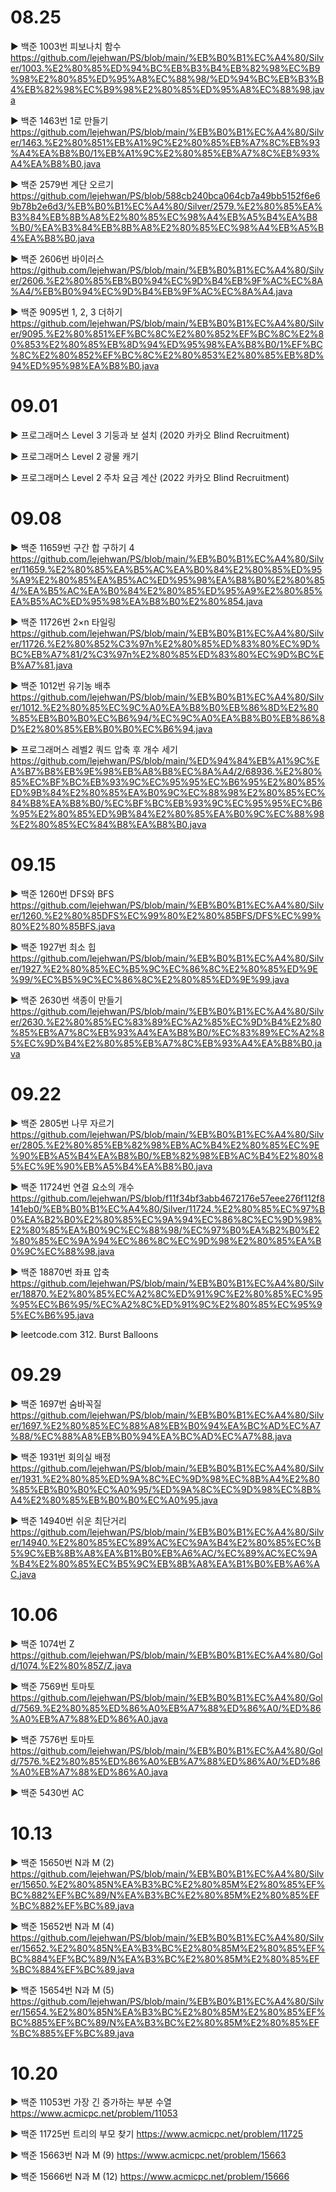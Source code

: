 # 08.25
▶ 백준 1003번 피보나치 함수
https://github.com/lejehwan/PS/blob/main/%EB%B0%B1%EC%A4%80/Silver/1003.%E2%80%85%ED%94%BC%EB%B3%B4%EB%82%98%EC%B9%98%E2%80%85%ED%95%A8%EC%88%98/%ED%94%BC%EB%B3%B4%EB%82%98%EC%B9%98%E2%80%85%ED%95%A8%EC%88%98.java

▶ 백준 1463번 1로 만들기
https://github.com/lejehwan/PS/blob/main/%EB%B0%B1%EC%A4%80/Silver/1463.%E2%80%851%EB%A1%9C%E2%80%85%EB%A7%8C%EB%93%A4%EA%B8%B0/1%EB%A1%9C%E2%80%85%EB%A7%8C%EB%93%A4%EA%B8%B0.java

▶ 백준 2579번 계단 오르기
https://github.com/lejehwan/PS/blob/588cb240bca064cb7a49bb5152f6e69b78b2e6d3/%EB%B0%B1%EC%A4%80/Silver/2579.%E2%80%85%EA%B3%84%EB%8B%A8%E2%80%85%EC%98%A4%EB%A5%B4%EA%B8%B0/%EA%B3%84%EB%8B%A8%E2%80%85%EC%98%A4%EB%A5%B4%EA%B8%B0.java

▶ 백준 2606번 바이러스
https://github.com/lejehwan/PS/blob/main/%EB%B0%B1%EC%A4%80/Silver/2606.%E2%80%85%EB%B0%94%EC%9D%B4%EB%9F%AC%EC%8A%A4/%EB%B0%94%EC%9D%B4%EB%9F%AC%EC%8A%A4.java

▶ 백준 9095번 1, 2, 3 더하기
https://github.com/lejehwan/PS/blob/main/%EB%B0%B1%EC%A4%80/Silver/9095.%E2%80%851%EF%BC%8C%E2%80%852%EF%BC%8C%E2%80%853%E2%80%85%EB%8D%94%ED%95%98%EA%B8%B0/1%EF%BC%8C%E2%80%852%EF%BC%8C%E2%80%853%E2%80%85%EB%8D%94%ED%95%98%EA%B8%B0.java


# 09.01
▶ 프로그래머스 Level 3 기둥과 보 설치 (2020 카카오 Blind Recruitment)

▶ 프로그래머스 Level 2 광물 캐기

▶ 프로그래머스 Level 2 주차 요금 계산 (2022 카카오 Blind Recruitment)


# 09.08
▶ 백준 11659번 구간 합 구하기 4
https://github.com/lejehwan/PS/blob/main/%EB%B0%B1%EC%A4%80/Silver/11659.%E2%80%85%EA%B5%AC%EA%B0%84%E2%80%85%ED%95%A9%E2%80%85%EA%B5%AC%ED%95%98%EA%B8%B0%E2%80%854/%EA%B5%AC%EA%B0%84%E2%80%85%ED%95%A9%E2%80%85%EA%B5%AC%ED%95%98%EA%B8%B0%E2%80%854.java

▶ 백준 11726번 2×n 타일링
https://github.com/lejehwan/PS/blob/main/%EB%B0%B1%EC%A4%80/Silver/11726.%E2%80%852%C3%97n%E2%80%85%ED%83%80%EC%9D%BC%EB%A7%81/2%C3%97n%E2%80%85%ED%83%80%EC%9D%BC%EB%A7%81.java

▶ 백준 1012번 유기농 배추
https://github.com/lejehwan/PS/blob/main/%EB%B0%B1%EC%A4%80/Silver/1012.%E2%80%85%EC%9C%A0%EA%B8%B0%EB%86%8D%E2%80%85%EB%B0%B0%EC%B6%94/%EC%9C%A0%EA%B8%B0%EB%86%8D%E2%80%85%EB%B0%B0%EC%B6%94.java

▶ 프로그래머스 레벨2 쿼드 압축 후 개수 세기
https://github.com/lejehwan/PS/blob/main/%ED%94%84%EB%A1%9C%EA%B7%B8%EB%9E%98%EB%A8%B8%EC%8A%A4/2/68936.%E2%80%85%EC%BF%BC%EB%93%9C%EC%95%95%EC%B6%95%E2%80%85%ED%9B%84%E2%80%85%EA%B0%9C%EC%88%98%E2%80%85%EC%84%B8%EA%B8%B0/%EC%BF%BC%EB%93%9C%EC%95%95%EC%B6%95%E2%80%85%ED%9B%84%E2%80%85%EA%B0%9C%EC%88%98%E2%80%85%EC%84%B8%EA%B8%B0.java


# 09.15
▶ 백준 1260번 DFS와 BFS
https://github.com/lejehwan/PS/blob/main/%EB%B0%B1%EC%A4%80/Silver/1260.%E2%80%85DFS%EC%99%80%E2%80%85BFS/DFS%EC%99%80%E2%80%85BFS.java

▶ 백준 1927번 최소 힙
https://github.com/lejehwan/PS/blob/main/%EB%B0%B1%EC%A4%80/Silver/1927.%E2%80%85%EC%B5%9C%EC%86%8C%E2%80%85%ED%9E%99/%EC%B5%9C%EC%86%8C%E2%80%85%ED%9E%99.java

▶ 백준 2630번 색종이 만들기
https://github.com/lejehwan/PS/blob/main/%EB%B0%B1%EC%A4%80/Silver/2630.%E2%80%85%EC%83%89%EC%A2%85%EC%9D%B4%E2%80%85%EB%A7%8C%EB%93%A4%EA%B8%B0/%EC%83%89%EC%A2%85%EC%9D%B4%E2%80%85%EB%A7%8C%EB%93%A4%EA%B8%B0.java


# 09.22
▶ 백준 2805번 나무 자르기
https://github.com/lejehwan/PS/blob/main/%EB%B0%B1%EC%A4%80/Silver/2805.%E2%80%85%EB%82%98%EB%AC%B4%E2%80%85%EC%9E%90%EB%A5%B4%EA%B8%B0/%EB%82%98%EB%AC%B4%E2%80%85%EC%9E%90%EB%A5%B4%EA%B8%B0.java

▶ 백준 11724번 연결 요소의 개수
https://github.com/lejehwan/PS/blob/f11f34bf3abb4672176e57eee276f112f8141eb0/%EB%B0%B1%EC%A4%80/Silver/11724.%E2%80%85%EC%97%B0%EA%B2%B0%E2%80%85%EC%9A%94%EC%86%8C%EC%9D%98%E2%80%85%EA%B0%9C%EC%88%98/%EC%97%B0%EA%B2%B0%E2%80%85%EC%9A%94%EC%86%8C%EC%9D%98%E2%80%85%EA%B0%9C%EC%88%98.java

▶ 백준 18870번 좌표 압축
https://github.com/lejehwan/PS/blob/main/%EB%B0%B1%EC%A4%80/Silver/18870.%E2%80%85%EC%A2%8C%ED%91%9C%E2%80%85%EC%95%95%EC%B6%95/%EC%A2%8C%ED%91%9C%E2%80%85%EC%95%95%EC%B6%95.java

▶ leetcode.com 312. Burst Balloons



# 09.29
▶ 백준 1697번 숨바꼭질
https://github.com/lejehwan/PS/blob/main/%EB%B0%B1%EC%A4%80/Silver/1697.%E2%80%85%EC%88%A8%EB%B0%94%EA%BC%AD%EC%A7%88/%EC%88%A8%EB%B0%94%EA%BC%AD%EC%A7%88.java

▶ 백준 1931번 회의실 배정
https://github.com/lejehwan/PS/blob/main/%EB%B0%B1%EC%A4%80/Silver/1931.%E2%80%85%ED%9A%8C%EC%9D%98%EC%8B%A4%E2%80%85%EB%B0%B0%EC%A0%95/%ED%9A%8C%EC%9D%98%EC%8B%A4%E2%80%85%EB%B0%B0%EC%A0%95.java

▶ 백준 14940번 쉬운 최단거리
https://github.com/lejehwan/PS/blob/main/%EB%B0%B1%EC%A4%80/Silver/14940.%E2%80%85%EC%89%AC%EC%9A%B4%E2%80%85%EC%B5%9C%EB%8B%A8%EA%B1%B0%EB%A6%AC/%EC%89%AC%EC%9A%B4%E2%80%85%EC%B5%9C%EB%8B%A8%EA%B1%B0%EB%A6%AC.java


# 10.06
▶ 백준 1074번 Z
https://github.com/lejehwan/PS/blob/main/%EB%B0%B1%EC%A4%80/Gold/1074.%E2%80%85Z/Z.java

▶ 백준 7569번 토마토
https://github.com/lejehwan/PS/blob/main/%EB%B0%B1%EC%A4%80/Gold/7569.%E2%80%85%ED%86%A0%EB%A7%88%ED%86%A0/%ED%86%A0%EB%A7%88%ED%86%A0.java

▶ 백준 7576번 토마토
https://github.com/lejehwan/PS/blob/main/%EB%B0%B1%EC%A4%80/Gold/7576.%E2%80%85%ED%86%A0%EB%A7%88%ED%86%A0/%ED%86%A0%EB%A7%88%ED%86%A0.java

▶ 백준 5430번 AC



# 10.13
▶ 백준 15650번 N과 M (2)
https://github.com/lejehwan/PS/blob/main/%EB%B0%B1%EC%A4%80/Silver/15650.%E2%80%85N%EA%B3%BC%E2%80%85M%E2%80%85%EF%BC%882%EF%BC%89/N%EA%B3%BC%E2%80%85M%E2%80%85%EF%BC%882%EF%BC%89.java

▶ 백준 15652번 N과 M (4)
https://github.com/lejehwan/PS/blob/main/%EB%B0%B1%EC%A4%80/Silver/15652.%E2%80%85N%EA%B3%BC%E2%80%85M%E2%80%85%EF%BC%884%EF%BC%89/N%EA%B3%BC%E2%80%85M%E2%80%85%EF%BC%884%EF%BC%89.java

▶ 백준 15654번 N과 M (5)
https://github.com/lejehwan/PS/blob/main/%EB%B0%B1%EC%A4%80/Silver/15654.%E2%80%85N%EA%B3%BC%E2%80%85M%E2%80%85%EF%BC%885%EF%BC%89/N%EA%B3%BC%E2%80%85M%E2%80%85%EF%BC%885%EF%BC%89.java


# 10.20
▶ 백준 11053번 가장 긴 증가하는 부분 수열
https://www.acmicpc.net/problem/11053

▶ 백준 11725번 트리의 부모 찾기
https://www.acmicpc.net/problem/11725

▶ 백준 15663번 N과 M (9)
https://www.acmicpc.net/problem/15663

▶ 백준 15666번 N과 M (12)
https://www.acmicpc.net/problem/15666

